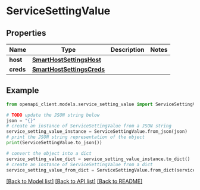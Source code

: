 # ServiceSettingValue


## Properties

Name | Type | Description | Notes
------------ | ------------- | ------------- | -------------
**host** | [**SmartHostSettingsHost**](SmartHostSettingsHost.md) |  | 
**creds** | [**SmartHostSettingsCreds**](SmartHostSettingsCreds.md) |  | 

## Example

```python
from openapi_client.models.service_setting_value import ServiceSettingValue

# TODO update the JSON string below
json = "{}"
# create an instance of ServiceSettingValue from a JSON string
service_setting_value_instance = ServiceSettingValue.from_json(json)
# print the JSON string representation of the object
print(ServiceSettingValue.to_json())

# convert the object into a dict
service_setting_value_dict = service_setting_value_instance.to_dict()
# create an instance of ServiceSettingValue from a dict
service_setting_value_from_dict = ServiceSettingValue.from_dict(service_setting_value_dict)
```
[[Back to Model list]](../README.md#documentation-for-models) [[Back to API list]](../README.md#documentation-for-api-endpoints) [[Back to README]](../README.md)


